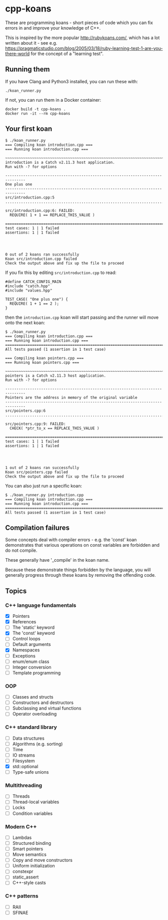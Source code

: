 # cpp-koans

These are programming koans - short pieces of code which you can fix errors in and improve your knowledge of C++.

This is inspired by the more popular http://rubykoans.com/, which has a lot written about it - see e.g. https://pragmaticstudio.com/blog/2005/03/18/ruby-learning-test-1-are-you-there-world for the concept of a "learning test".

## Running them

If you have Clang and Python3 installed, you can run these with:

```
./koan_runner.py
```

If not, you can run them in a Docker container:

```
docker build -t cpp-koans .
docker run -it --rm cpp-koans
```

## Your first koan

```
$ ./koan_runner.py  
=== Compiling koan introduction.cpp ===
=== Running koan introduction.cpp ===

~~~~~~~~~~~~~~~~~~~~~~~~~~~~~~~~~~~~~~~~~~~~~~~~~~~~~~~~~~~~~~~~~~~~~~~~~~~~~~~
introduction is a Catch v2.11.3 host application.
Run with -? for options

-------------------------------------------------------------------------------
One plus one
-------------------------------------------------------------------------------
src/introduction.cpp:5
...............................................................................

src/introduction.cpp:6: FAILED:
  REQUIRE( 1 + 1 == REPLACE_THIS_VALUE )

===============================================================================
test cases: 1 | 1 failed
assertions: 1 | 1 failed




0 out of 2 koans ran successfully
Koan src/introduction.cpp failed
Check the output above and fix up the file to proceed
```

If you fix this by editing `src/introduction.cpp` to read:

```
#define CATCH_CONFIG_MAIN
#include "catch.hpp"
#include "values.hpp"

TEST_CASE( "One plus one") {
  REQUIRE( 1 + 1 == 2 );
}
```

then the `introduction.cpp` koan will start passing and the runner will move onto the next koan:

```
$ ./koan_runner.py  
=== Compiling koan introduction.cpp ===
=== Running koan introduction.cpp ===
===============================================================================
All tests passed (1 assertion in 1 test case)

=== Compiling koan pointers.cpp ===
=== Running koan pointers.cpp ===

~~~~~~~~~~~~~~~~~~~~~~~~~~~~~~~~~~~~~~~~~~~~~~~~~~~~~~~~~~~~~~~~~~~~~~~~~~~~~~~
pointers is a Catch v2.11.3 host application.
Run with -? for options

-------------------------------------------------------------------------------
Pointers are the address in memory of the original variable
-------------------------------------------------------------------------------
src/pointers.cpp:6
...............................................................................

src/pointers.cpp:9: FAILED:
  CHECK( *ptr_to_x == REPLACE_THIS_VALUE )

===============================================================================
test cases: 1 | 1 failed
assertions: 1 | 1 failed




1 out of 2 koans ran successfully
Koan src/pointers.cpp failed
Check the output above and fix up the file to proceed
```

You can also just run a specific koan:

```
$ ./koan_runner.py introduction.cpp
=== Compiling koan introduction.cpp ===
=== Running koan introduction.cpp ===
===============================================================================
All tests passed (1 assertion in 1 test case)
```

## Compilation failures

Some concepts deal with compiler errors - e.g. the 'const' koan demonstrates that various operations on const variables are forbidden and do not compile.

These generally have '_compile' in the koan name.

Because these demonstrate things forbidden by the language, you will generally progress through these koans by removing the offending code.

## Topics

### C++ language fundamentals

- [x] Pointers
- [x] References
- [ ] The 'static' keyword
- [x] The 'const' keyword
- [ ] Control loops
- [ ] Default arguments
- [x] Namespaces
- [ ] Exceptions
- [ ] enum/enum class
- [ ] Integer conversion
- [ ] Template programming

### OOP

- [ ] Classes and structs
- [ ] Constructors and destructors
- [ ] Subclassing and virtual functions
- [ ] Operator overloading

### C++ standard library

- [ ] Data structures
- [ ] Algorithms (e.g. sorting)
- [ ] Time
- [ ] IO streams
- [ ] Filesystem
- [x] std::optional
- [ ] Type-safe unions

### Multithreading

- [ ] Threads
- [ ] Thread-local variables
- [ ] Locks
- [ ] Condition variables

### Modern C++

- [ ] Lambdas
- [ ] Structured binding
- [ ] Smart pointers
- [ ] Move semantics
- [ ] Copy and move constructors
- [ ] Uniform initialization
- [ ] constexpr
- [ ] static_assert
- [ ] C++-style casts

### C++ patterns

- [ ] RAII
- [ ] SFINAE
